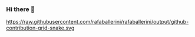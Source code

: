### Hi there 👋
https://raw.githubusercontent.com/rafaballerini/rafaballerini/output/github-contribution-grid-snake.svg
